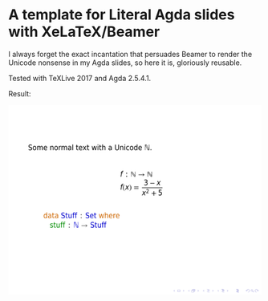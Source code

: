 # A template for Literal Agda slides with XeLaTeX/Beamer

I always forget the exact incantation that persuades Beamer to render the
Unicode nonsense in my Agda slides, so here it is, gloriously reusable.

Tested with TeXLive 2017 and Agda 2.5.4.1.

Result:

![Slide with Agda code](talk.png)
